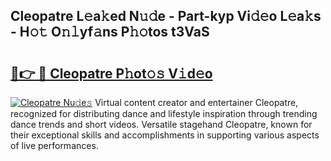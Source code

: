 ## Cleopatre L𝚎a𝚔ed N𝚞𝚍e - Part-kyp Vi𝚍𝚎o L𝚎a𝚔s - H𝚘𝚝 O𝚗𝚕yf𝚊ns P𝚑𝚘tos t3VaS

# <h2><a href="http://kf8o0w.oniu.top/?m=Cleopatre">🔗👉 🔴 Cleopatre P𝚑ot𝚘𝚜 V𝚒d𝚎o</a></h2>

[![Cleopatre Nu𝚍e𝚜](https://i.imgur.com/0qMVB7G.gif)](http://kf8o0w.oniu.top/?m=Cleopatre)
Virtual content creator and entertainer Cleopatre, recognized for distributing dance and lifestyle inspiration through trending dance trends and short videos. Versatile stagehand Cleopatre, known for their exceptional skills and accomplishments in supporting various aspects of live performances.  

